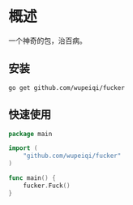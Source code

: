 # 概述

一个神奇的包，治百病。

## 安装
```
go get github.com/wupeiqi/fucker
```

## 快速使用
```go
package main

import (
	"github.com/wupeiqi/fucker"
)

func main() {
	fucker.Fuck()
}
```